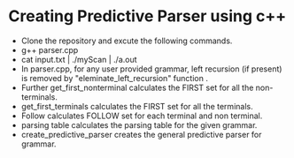 # Creating Predictive Parser using c++
* Clone the repository and excute the following commands.
* g++ parser.cpp
* cat input.txt | ./myScan | ./a.out
* In parser.cpp, for any user provided grammar, left recursion (if present) is removed by "eleminate_left_recursion" function .
* Further get_first_nonterminal calculates the FIRST set for all the non-terminals.
* get_first_terminals calculates the FIRST set for all the terminals.
* Follow calculates FOLLOW set for each terminal and non terminal.
* parsing table calculates the parsing table for the given grammar.
* create_predictive_parser creates the general predictive parser for grammar.